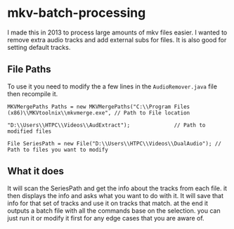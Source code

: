 # mkv-batch-processing
I made this in 2013 to process large amounts of mkv files easier.
I wanted to remove extra audio tracks and add external subs for files. It is also good for setting default tracks. 

## File Paths
To use it you need to modify the a few lines in the `AudioRemover.java` file then recompile it.

```
MKVMergePaths Paths = new MKVMergePaths("C:\\Program Files (x86)\\MKVtoolnix\\mkvmerge.exe", // Path to File location
                                        "D:\\Users\\HTPC\\Videos\\AudExtract");              // Path to modified files
```

`File SeriesPath = new File("D:\\Users\\HTPC\\Videos\\DualAudio"); // Path to files you want to modify`


## What it does
It will scan the SeriesPath and get the info about the tracks from each file. it then displays the info and asks what you want to do with it. It will save that info for that set of tracks and use it on tracks that match. at the end it outputs a batch file with all the commands base on the selection. you can just run it or modify it first for any edge cases that you are aware of. 
